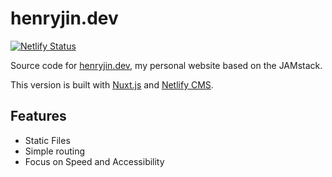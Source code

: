 # henryjin.dev

[![Netlify Status](https://api.netlify.com/api/v1/badges/a209a094-5987-4145-9f0a-3faf5587f1ec/deploy-status)](https://app.netlify.com/sites/henryjin-dev/deploys)

Source code for [henryjin.dev](https://henryjin.dev), my personal website based on the JAMstack.

This version is built with [Nuxt.js](https://nuxtjs.org/) and [Netlify CMS](https://www.netlifycms.org/).

## Features

- Static Files
- Simple routing
- Focus on Speed and Accessibility

